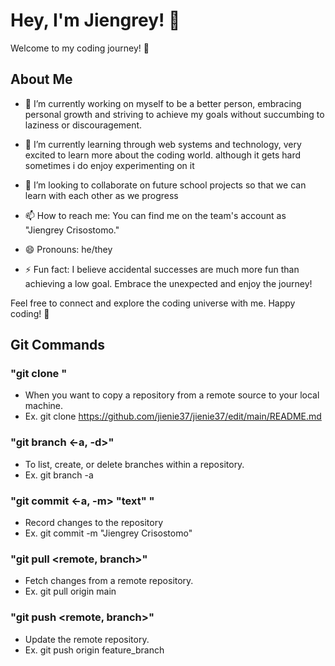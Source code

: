 # Hey, I'm Jiengrey! 👋

Welcome to my coding journey! 🚀

## About Me

- 🔭 I’m currently working on myself to be a better person, embracing personal growth and striving to achieve my goals without succumbing to laziness or discouragement.

- 🌱 I’m currently learning through web systems and technology, very excited to learn more about the coding world. although it gets hard sometimes i do enjoy experimenting on it

- 👯 I’m looking to collaborate on future school projects so that we can learn with each other as we progress

- 📫 How to reach me: You can find me on the team's account as "Jiengrey Crisostomo."

- 😄 Pronouns: he/they

- ⚡ Fun fact: I believe accidental successes are much more fun than achieving a low goal. Embrace the unexpected and enjoy the journey!

Feel free to connect and explore the coding universe with me. Happy coding! 🚀

## Git Commands

### "git clone <URL of the repository>"
- When you want to copy a repository from a remote source to your local machine.
- Ex.  git clone https://github.com/jienie37/jienie37/edit/main/README.md


### "git branch <-a, -d>"
- To list, create, or delete branches within a repository.
- Ex.  git branch -a


### "git commit <-a, -m> "text" "
- Record changes to the repository
- Ex.  git commit -m "Jiengrey Crisostomo"


### "git pull <origin> <remote, branch>"
- Fetch changes from a remote repository.
- Ex.  git pull origin main
  

### "git push <origin> <remote, branch>"
- Update the remote repository.
- Ex.  git push origin feature_branch